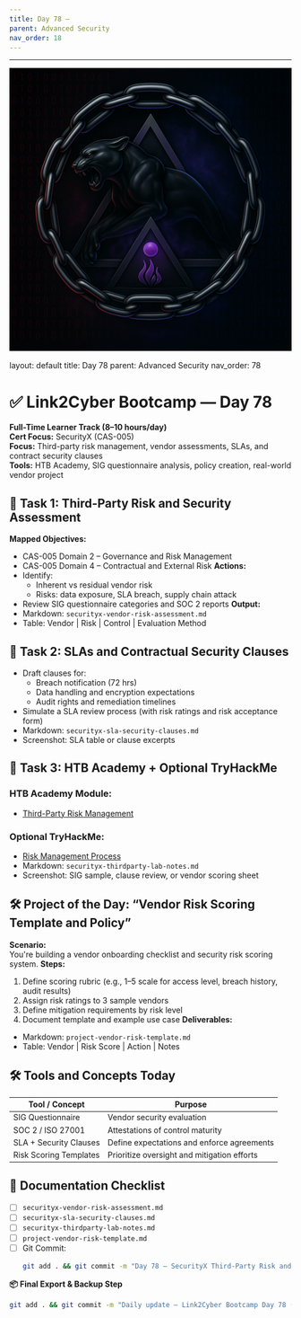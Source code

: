 ```yaml
---
title: Day 78 –
parent: Advanced Security
nav_order: 18
---
```

---
![Panther Icon](/assets/icons/icon-cyber-panther.png)

layout: default
title: Day 78
parent: Advanced Security
nav_order: 78

# ✅ Link2Cyber Bootcamp — Day 78
**Full-Time Learner Track (8–10 hours/day)**  
**Cert Focus:** SecurityX (CAS-005)  
**Focus:** Third-party risk management, vendor assessments, SLAs, and contract security clauses  
**Tools:** HTB Academy, SIG questionnaire analysis, policy creation, real-world vendor project
## 🏢 Task 1: Third-Party Risk and Security Assessment
**Mapped Objectives:**  
- CAS-005 Domain 2 – Governance and Risk Management  
- CAS-005 Domain 4 – Contractual and External Risk
**Actions:**  
- Identify:
  - Inherent vs residual vendor risk  
  - Risks: data exposure, SLA breach, supply chain attack  
- Review SIG questionnaire categories and SOC 2 reports
**Output:**  
- Markdown: `securityx-vendor-risk-assessment.md`  
- Table: Vendor | Risk | Control | Evaluation Method
## 🧾 Task 2: SLAs and Contractual Security Clauses
- Draft clauses for:
  - Breach notification (72 hrs)  
  - Data handling and encryption expectations  
  - Audit rights and remediation timelines  
- Simulate a SLA review process (with risk ratings and risk acceptance form)
- Markdown: `securityx-sla-security-clauses.md`  
- Screenshot: SLA table or clause excerpts
## 🧪 Task 3: HTB Academy + Optional TryHackMe
### HTB Academy Module:
- [Third-Party Risk Management](https://academy.hackthebox.com/module/125)
### Optional TryHackMe:
- [Risk Management Process](https://tryhackme.com/room/riskmanagementprocess)
- Markdown: `securityx-thirdparty-lab-notes.md`  
- Screenshot: SIG sample, clause review, or vendor scoring sheet
## 🛠️ Project of the Day: “Vendor Risk Scoring Template and Policy”
**Scenario:**  
You're building a vendor onboarding checklist and security risk scoring system.
**Steps:**  
1. Define scoring rubric (e.g., 1–5 scale for access level, breach history, audit results)  
2. Assign risk ratings to 3 sample vendors  
3. Define mitigation requirements by risk level  
4. Document template and example use case
**Deliverables:**  
- Markdown: `project-vendor-risk-template.md`  
- Table: Vendor | Risk Score | Action | Notes
## 🛠️ Tools and Concepts Today
| Tool / Concept        | Purpose                                       |
|------------------------|-----------------------------------------------|
| SIG Questionnaire      | Vendor security evaluation                    |
| SOC 2 / ISO 27001      | Attestations of control maturity              |
| SLA + Security Clauses | Define expectations and enforce agreements    |
| Risk Scoring Templates | Prioritize oversight and mitigation efforts   |
## 📁 Documentation Checklist
- [ ] `securityx-vendor-risk-assessment.md`  
- [ ] `securityx-sla-security-clauses.md`  
- [ ] `securityx-thirdparty-lab-notes.md`  
- [ ] `project-vendor-risk-template.md`  
- [ ] Git Commit:
  ```bash
  git add . && git commit -m "Day 78 – SecurityX Third-Party Risk and SLA Project" && git push origin main
  ```
**📦 Final Export & Backup Step**
```bash
git add . && git commit -m "Daily update – Link2Cyber Bootcamp Day 78 (SecurityX Vendor Risk)" && git push origin main
```
